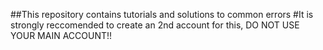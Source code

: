 ##This repository contains tutorials and solutions to common errors
#It is strongly reccomended to create an 2nd account for this, DO NOT USE YOUR MAIN ACCOUNT!!
